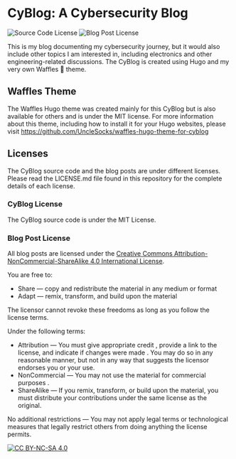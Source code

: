 # CyBlog: A Cybersecurity Blog

![Source Code License](https://img.shields.io/badge/Source%20Code%20License%20-%20MIT%20License%20-%20green) ![Blog Post License](https://img.shields.io/badge/Blog%20Post%20License%20-%20CC%20BY--NC--SA%204.0%20-%20purple)

This is my blog documenting my cybersecurity journey, but it would also include other topics I am interested in, including electronics and other engineering-related discussions. The CyBlog is created using Hugo and my very own Waffles 🧇 theme. 

## Waffles Theme
The Waffles Hugo theme was created mainly for this CyBlog but is also available for others and is under the MIT license. For more information about this theme, including how to install it for your Hugo websites, please visit https://github.com/UncleSocks/waffles-hugo-theme-for-cyblog

## Licenses
The CyBlog source code and the blog posts are under different licenses. Please read the LICENSE.md file found in this repository for the complete details of each license.
### CyBlog License
The CyBlog source code is under the MIT License. 

### Blog Post License
All blog posts are licensed under the [Creative Commons Attribution-NonCommercial-ShareAlike 4.0 International License][cc-by-nc-sa].

You are free to:
- Share — copy and redistribute the material in any medium or format
- Adapt — remix, transform, and build upon the material
  
The licensor cannot revoke these freedoms as long as you follow the license terms.

Under the following terms:
- Attribution — You must give appropriate credit , provide a link to the license, and indicate if changes were made . You may do so in any reasonable manner, but not in any way that suggests the licensor endorses you or your use.
- NonCommercial — You may not use the material for commercial purposes .
- ShareAlike — If you remix, transform, or build upon the material, you must distribute your contributions under the same license as the original.

No additional restrictions — You may not apply legal terms or technological measures that legally restrict others from doing anything the license permits.

[![CC BY-NC-SA 4.0][cc-by-nc-sa-image]][cc-by-nc-sa]

[cc-by-nc-sa]: http://creativecommons.org/licenses/by-nc-sa/4.0/
[cc-by-nc-sa-image]: https://licensebuttons.net/l/by-nc-sa/4.0/88x31.png

